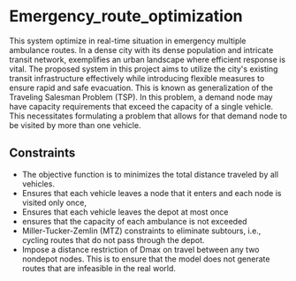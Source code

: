 # Emergency_route_optimization

 This system optimize in real-time situation in emergency multiple ambulance routes. In a dense city with its dense population and intricate transit network, exemplifies an urban landscape where efficient response is vital. The proposed system in this project aims to utilize the city's existing transit infrastructure effectively while introducing flexible measures to ensure rapid and safe evacuation. This is known as generalization of the Traveling Salesman Problem (TSP). In this problem, a demand node may
have capacity requirements that exceed the capacity of a single vehicle. This necessitates formulating a problem that allows for that demand node to be visited by more than one vehicle.

## Constraints

- The objective function is to minimizes the total distance traveled by all vehicles. 
- Ensures that each vehicle leaves a node that it enters and each node is visited only once,
- Ensures that each vehicle leaves the depot at most once
- ensures that the capacity of each ambulance is not exceeded
- Miller-Tucker-Zemlin (MTZ) constraints to eliminate subtours, i.e., cycling routes that do not pass through the depot.
- Impose a distance restriction of Dmax on travel between any two nondepot nodes. This is to ensure that the model does not generate routes that are infeasible in the real world.
